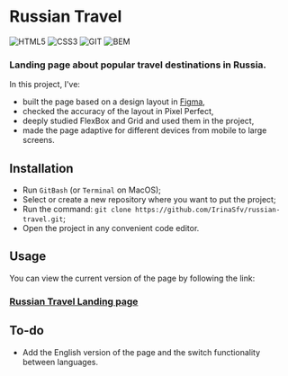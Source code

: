 # Russian Travel
<div id="stackBadges">
   <img src="https://img.shields.io/badge/-HTML5-red?style=for-the-badge&logo=HTML5&logoColor=white" alt="HTML5"/>
   <img src="https://img.shields.io/badge/-CSS3-blue?style=for-the-badge&logo=CSS3&logoColor=white" alt="CSS3"/>
   <img src="https://img.shields.io/badge/-GIT-orange?style=for-the-badge&logo=Git&logoColor=white" alt="GIT"/>
   <img src="https://img.shields.io/badge/-BEM-black?style=for-the-badge" alt="BEM"/>
</div>

### Landing page about popular travel destinations in Russia.

In this project, I've:
* built the page based on a design layout in [Figma](https://www.figma.com/file/5S2WSbEFL6awjVWJ0NWL8Q/Sprint-3_-Russia-_-desktop-mobile?node-id=28503%3A0),
* checked the accuracy of the layout in Pixel Perfect, 
* deeply studied FlexBox and Grid and used them in the project,
* made the page adaptive for different devices from mobile to large screens.

## Installation
* Run `GitBash` (or `Terminal` on MacOS);
* Select or create a new repository where you want to put the project;
* Run the command: `git clone https://github.com/IrinaSfv/russian-travel.git`;
* Open the project in any convenient code editor.

## Usage
You can view the current version of the page by following the link:
### [Russian Travel Landing page](https://irinasfv.github.io/russian-travel/)

## To-do
* Add the English version of the page and the switch functionality between languages.